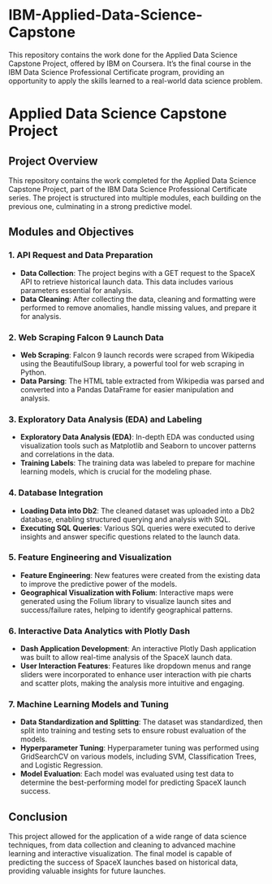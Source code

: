 # IBM-Applied-Data-Science-Capstone
This repository contains the work done for the Applied Data Science Capstone Project, offered by IBM on Coursera. It’s the final course in the IBM Data Science Professional Certificate program, providing an opportunity to apply the skills learned to a real-world data science problem.


# Applied Data Science Capstone Project

## Project Overview

This repository contains the work completed for the Applied Data Science Capstone Project, part of the IBM Data Science Professional Certificate series. The project is structured into multiple modules, each building on the previous one, culminating in a strong predictive model.

## Modules and Objectives

### 1. API Request and Data Preparation
- **Data Collection**: The project begins with a GET request to the SpaceX API to retrieve historical launch data. This data includes various parameters essential for analysis.
- **Data Cleaning**: After collecting the data, cleaning and formatting were performed to remove anomalies, handle missing values, and prepare it for analysis.

### 2. Web Scraping Falcon 9 Launch Data
- **Web Scraping**: Falcon 9 launch records were scraped from Wikipedia using the BeautifulSoup library, a powerful tool for web scraping in Python.
- **Data Parsing**: The HTML table extracted from Wikipedia was parsed and converted into a Pandas DataFrame for easier manipulation and analysis.

### 3. Exploratory Data Analysis (EDA) and Labeling
- **Exploratory Data Analysis (EDA)**: In-depth EDA was conducted using visualization tools such as Matplotlib and Seaborn to uncover patterns and correlations in the data.
- **Training Labels**: The training data was labeled to prepare for machine learning models, which is crucial for the modeling phase.

### 4. Database Integration
- **Loading Data into Db2**: The cleaned dataset was uploaded into a Db2 database, enabling structured querying and analysis with SQL.
- **Executing SQL Queries**: Various SQL queries were executed to derive insights and answer specific questions related to the launch data.

### 5. Feature Engineering and Visualization
- **Feature Engineering**: New features were created from the existing data to improve the predictive power of the models.
- **Geographical Visualization with Folium**: Interactive maps were generated using the Folium library to visualize launch sites and success/failure rates, helping to identify geographical patterns.

### 6. Interactive Data Analytics with Plotly Dash
- **Dash Application Development**: An interactive Plotly Dash application was built to allow real-time analysis of the SpaceX launch data.
- **User Interaction Features**: Features like dropdown menus and range sliders were incorporated to enhance user interaction with pie charts and scatter plots, making the analysis more intuitive and engaging.

### 7. Machine Learning Models and Tuning
- **Data Standardization and Splitting**: The dataset was standardized, then split into training and testing sets to ensure robust evaluation of the models.
- **Hyperparameter Tuning**: Hyperparameter tuning was performed using GridSearchCV on various models, including SVM, Classification Trees, and Logistic Regression.
- **Model Evaluation**: Each model was evaluated using test data to determine the best-performing model for predicting SpaceX launch success.

## Conclusion

This project allowed for the application of a wide range of data science techniques, from data collection and cleaning to advanced machine learning and interactive visualization. The final model is capable of predicting the success of SpaceX launches based on historical data, providing valuable insights for future launches.
